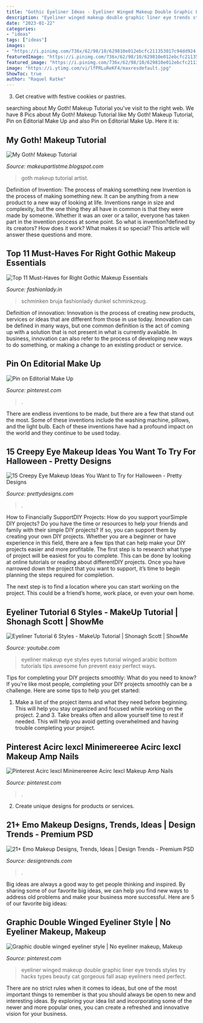 ```yaml
---
title: "Gothic Eyeliner Ideas - Eyeliner Winged Makeup Double Graphic Liner Eye Trends Styles Try Hacks Types Beauty Cat Gorgeous Fall Asap Eyeliners Need Perfect"
description: "Eyeliner winged makeup double graphic liner eye trends styles try hacks types beauty cat gorgeous fall asap eyeliners need perfect"
date: "2023-01-22"
categories:
- "ideas"
tags: ["ideas"]
images:
- "https://i.pinimg.com/736x/62/98/10/629810e012ebcfc211353017c94dd924.jpg"
featuredImage: "https://i.pinimg.com/736x/62/98/10/629810e012ebcfc211353017c94dd924.jpg"
featured_image: "https://i.pinimg.com/736x/62/98/10/629810e012ebcfc211353017c94dd924.jpg"
image: "https://i.ytimg.com/vi/lfPRLuReKF4/maxresdefault.jpg"
ShowToc: true
author: "Raquel Ratke"
---
```



3. Get creative with festive cookies or pastries.

	

		
searching about My Goth! Makeup Tutorial you've visit to the right web. We have 8 Pics about My Goth! Makeup Tutorial like My Goth! Makeup Tutorial, Pin on Editorial Make Up and also Pin on Editorial Make Up. Here it is:
		
    
## My Goth! Makeup Tutorial

<img loading=lazy src="https://2.bp.blogspot.com/-_7vQCyVTafQ/U8QI-pMBc9I/AAAAAAAAB_Q/ZP1-GPlJtLY/s1600/my+goth!4.jpg.jpg" onerror="this.onerror=null;this.src='https://tse4.mm.bing.net/th?id=OIP.NsijfIGNwbswWLjwpBmYPgHaLI&amp;pid=15.1';" alt="My Goth! Makeup Tutorial">

_Source: makeupartistme.blogspot.com_

>goth makeup tutorial artist. 

	

Definition of Invention: The process of making something new
Invention is the process of making something new. It can be anything from a new product to a new way of looking at life. Inventions range in size and complexity, but the one thing they all have in common is that they were made by someone. Whether it was an oxer or a tailor, everyone has taken part in the invention process at some point. So what is invention?defined by its creators? How does it work? What makes it so special? This article will answer these questions and more.

    
## Top 11 Must-Haves For Right Gothic Makeup Essentials

<img loading=lazy src="https://www.fashionlady.in/wp-content/uploads/2015/06/goth-makeup.jpg" onerror="this.onerror=null;this.src='https://tse3.mm.bing.net/th?id=OIP.cM1Cye8Z-48QrUouYuoBgAHaE1&amp;pid=15.1';" alt="Top 11 Must-Haves for Right Gothic Makeup Essentials">

_Source: fashionlady.in_

>schminken bruja fashionlady dunkel schminkzeug. 

	

Definition of innovation:
Innovation is the process of creating new products, services or ideas that are different from those in use today. Innovation can be defined in many ways, but one common definition is the act of coming up with a solution that is not present in what is currently available. In business, innovation can also refer to the process of developing new ways to do something, or making a change to an existing product or service.

    
## Pin On Editorial Make Up

<img loading=lazy src="https://i.pinimg.com/736x/62/98/10/629810e012ebcfc211353017c94dd924.jpg" onerror="this.onerror=null;this.src='https://tse4.mm.bing.net/th?id=OIP.643NUM_r8BzI_6uJv6ZMdwHaHa&amp;pid=15.1';" alt="Pin on Editorial Make Up">

_Source: pinterest.com_

>. 

	

There are endless inventions to be made, but there are a few that stand out the most. Some of these inventions include the washing machine, pillows, and the light bulb. Each of these inventions have had a profound impact on the world and they continue to be used today.

    
## 15 Creepy Eye Makeup Ideas You Want To Try For Halloween - Pretty Designs

<img loading=lazy src="http://www.prettydesigns.com/wp-content/uploads/2016/10/Clown-Eye-Makeup.jpg" onerror="this.onerror=null;this.src='https://tse1.mm.bing.net/th?id=OIP.KMeyp4hZZCy_MhP8hFldIgHaK0&amp;pid=15.1';" alt="15 Creepy Eye Makeup Ideas You Want to Try for Halloween - Pretty Designs">

_Source: prettydesigns.com_

>. 

	

How to Financially SupportDIY Projects: How do you support yourSimple DIY projects?
Do you have the time or resources to help your friends and family with their simple DIY projects? If so, you can support them by creating your own DIY projects. Whether you are a beginner or have experience in this field, there are a few tips that can help make your DIY projects easier and more profitable.
The first step is to research what type of project will be easiest for you to complete. This can be done by looking at online tutorials or reading about differentDIY projects. Once you have narrowed down the project that you want to support, it’s time to begin planning the steps required for completion.

The next step is to find a location where you can start working on the project. This could be a friend’s home, work place, or even your own home.

    
## Eyeliner Tutorial 6 Styles - MakeUp Tutorial | Shonagh Scott | ShowMe

<img loading=lazy src="https://i.ytimg.com/vi/lfPRLuReKF4/maxresdefault.jpg" onerror="this.onerror=null;this.src='https://tse2.mm.bing.net/th?id=OIP.sXh7NTXCRVG2wPoy7krFlAHaEK&amp;pid=15.1';" alt="Eyeliner Tutorial 6 Styles - MakeUp Tutorial | Shonagh Scott | ShowMe">

_Source: youtube.com_

>eyeliner makeup eye styles eyes tutorial winged arabic bottom tutorials tips awesome fun prevent easy perfect ways. 

	

Tips for completing your DIY projects smoothly: What do you need to know?
If you're like most people, completing your DIY projects smoothly can be a challenge. Here are some tips to help you get started: 
1. Make a list of the project items and what they need before beginning. This will help you stay organized and focused while working on the project. 
2.аnd 3. Take breaks often and allow yourself time to rest if needed. This will help you avoid getting overwhelmed and having trouble completing your project.

    
## Pinterest Acirc Iexcl Minimereeree Acirc Iexcl Makeup Amp Nails

<img loading=lazy src="https://i.pinimg.com/736x/fb/a9/88/fba98862658f76d2f95796b56e318ebc.jpg" onerror="this.onerror=null;this.src='https://tse4.mm.bing.net/th?id=OIP.ya-M4_ikiL5MR6PO_4F0ZwHaIV&amp;pid=15.1';" alt="Pinterest Acirc Iexcl Minimereeree Acirc Iexcl Makeup Amp Nails">

_Source: pinterest.com_

>. 

	

2. Create unique designs for products or services.

    
## 21+ Emo Makeup Designs, Trends, Ideas | Design Trends - Premium PSD

<img loading=lazy src="https://images.designtrends.com/wp-content/uploads/2016/03/22101942/Attractive-Emo-Girl-Makeup.jpg" onerror="this.onerror=null;this.src='https://tse1.mm.bing.net/th?id=OIP.OtLuQqa65eL2z5JDe96qHwHaHa&amp;pid=15.1';" alt="21+ Emo Makeup Designs, Trends, Ideas | Design Trends - Premium PSD">

_Source: designtrends.com_

>. 

	

Big ideas are always a good way to get people thinking and inspired. By sharing some of our favorite big ideas, we can help you find new ways to address old problems and make your business more successful. Here are 5 of our favorite big ideas: 

    
## Graphic Double Winged Eyeliner Style | No Eyeliner Makeup, Makeup

<img loading=lazy src="https://i.pinimg.com/originals/91/57/c6/9157c69bec5442db8511d4b27fc50efb.jpg" onerror="this.onerror=null;this.src='https://tse1.mm.bing.net/th?id=OIP.6vvJo7LOhDmycBQPVMmd_QHaHm&amp;pid=15.1';" alt="Graphic double winged eyeliner style | No eyeliner makeup, Makeup">

_Source: pinterest.com_

>eyeliner winged makeup double graphic liner eye trends styles try hacks types beauty cat gorgeous fall asap eyeliners need perfect. 

	

There are no strict rules when it comes to ideas, but one of the most important things to remember is that you should always be open to new and interesting ideas. By exploring your idea list and incorporating some of the newer and more popular ones, you can create a refreshed and innovative vision for your business.

